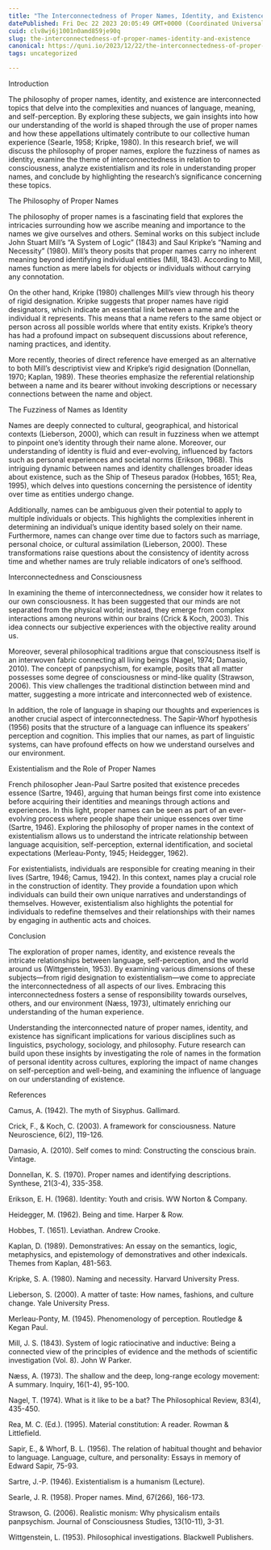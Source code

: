 ```yaml
---
title: "The Interconnectedness of Proper Names, Identity, and Existence"
datePublished: Fri Dec 22 2023 20:05:49 GMT+0000 (Coordinated Universal Time)
cuid: clv8wj6j1001n0amd859je90q
slug: the-interconnectedness-of-proper-names-identity-and-existence
canonical: https://quni.io/2023/12/22/the-interconnectedness-of-proper-names-identity-and-existence/
tags: uncategorized

---
```


Introduction

The philosophy of proper names, identity, and existence are interconnected topics that delve into the complexities and nuances of language, meaning, and self-perception. By exploring these subjects, we gain insights into how our understanding of the world is shaped through the use of proper names and how these appellations ultimately contribute to our collective human experience (Searle, 1958; Kripke, 1980). In this research brief, we will discuss the philosophy of proper names, explore the fuzziness of names as identity, examine the theme of interconnectedness in relation to consciousness, analyze existentialism and its role in understanding proper names, and conclude by highlighting the research’s significance concerning these topics.

The Philosophy of Proper Names

The philosophy of proper names is a fascinating field that explores the intricacies surrounding how we ascribe meaning and importance to the names we give ourselves and others. Seminal works on this subject include John Stuart Mill’s “A System of Logic” (1843) and Saul Kripke’s “Naming and Necessity” (1980). Mill’s theory posits that proper names carry no inherent meaning beyond identifying individual entities (Mill, 1843). According to Mill, names function as mere labels for objects or individuals without carrying any connotation.

On the other hand, Kripke (1980) challenges Mill’s view through his theory of rigid designation. Kripke suggests that proper names have rigid designators, which indicate an essential link between a name and the individual it represents. This means that a name refers to the same object or person across all possible worlds where that entity exists. Kripke’s theory has had a profound impact on subsequent discussions about reference, naming practices, and identity.

More recently, theories of direct reference have emerged as an alternative to both Mill’s descriptivist view and Kripke’s rigid designation (Donnellan, 1970; Kaplan, 1989). These theories emphasize the referential relationship between a name and its bearer without invoking descriptions or necessary connections between the name and object.

The Fuzziness of Names as Identity

Names are deeply connected to cultural, geographical, and historical contexts (Lieberson, 2000), which can result in fuzziness when we attempt to pinpoint one’s identity through their name alone. Moreover, our understanding of identity is fluid and ever-evolving, influenced by factors such as personal experiences and societal norms (Erikson, 1968). This intriguing dynamic between names and identity challenges broader ideas about existence, such as the Ship of Theseus paradox (Hobbes, 1651; Rea, 1995), which delves into questions concerning the persistence of identity over time as entities undergo change.

Additionally, names can be ambiguous given their potential to apply to multiple individuals or objects. This highlights the complexities inherent in determining an individual’s unique identity based solely on their name. Furthermore, names can change over time due to factors such as marriage, personal choice, or cultural assimilation (Lieberson, 2000). These transformations raise questions about the consistency of identity across time and whether names are truly reliable indicators of one’s selfhood.

Interconnectedness and Consciousness

In examining the theme of interconnectedness, we consider how it relates to our own consciousness. It has been suggested that our minds are not separated from the physical world; instead, they emerge from complex interactions among neurons within our brains (Crick & Koch, 2003). This idea connects our subjective experiences with the objective reality around us.

Moreover, several philosophical traditions argue that consciousness itself is an interwoven fabric connecting all living beings (Nagel, 1974; Damasio, 2010). The concept of panpsychism, for example, posits that all matter possesses some degree of consciousness or mind-like quality (Strawson, 2006). This view challenges the traditional distinction between mind and matter, suggesting a more intricate and interconnected web of existence.

In addition, the role of language in shaping our thoughts and experiences is another crucial aspect of interconnectedness. The Sapir-Whorf hypothesis (1956) posits that the structure of a language can influence its speakers’ perception and cognition. This implies that our names, as part of linguistic systems, can have profound effects on how we understand ourselves and our environment.

Existentialism and the Role of Proper Names

French philosopher Jean-Paul Sartre posited that existence precedes essence (Sartre, 1946), arguing that human beings first come into existence before acquiring their identities and meanings through actions and experiences. In this light, proper names can be seen as part of an ever-evolving process where people shape their unique essences over time (Sartre, 1946). Exploring the philosophy of proper names in the context of existentialism allows us to understand the intricate relationship between language acquisition, self-perception, external identification, and societal expectations (Merleau-Ponty, 1945; Heidegger, 1962).

For existentialists, individuals are responsible for creating meaning in their lives (Sartre, 1946; Camus, 1942). In this context, names play a crucial role in the construction of identity. They provide a foundation upon which individuals can build their own unique narratives and understandings of themselves. However, existentialism also highlights the potential for individuals to redefine themselves and their relationships with their names by engaging in authentic acts and choices.

Conclusion

The exploration of proper names, identity, and existence reveals the intricate relationships between language, self-perception, and the world around us (Wittgenstein, 1953). By examining various dimensions of these subjects—from rigid designation to existentialism—we come to appreciate the interconnectedness of all aspects of our lives. Embracing this interconnectedness fosters a sense of responsibility towards ourselves, others, and our environment (Næss, 1973), ultimately enriching our understanding of the human experience.

Understanding the interconnected nature of proper names, identity, and existence has significant implications for various disciplines such as linguistics, psychology, sociology, and philosophy. Future research can build upon these insights by investigating the role of names in the formation of personal identity across cultures, exploring the impact of name changes on self-perception and well-being, and examining the influence of language on our understanding of existence.

References

Camus, A. (1942). The myth of Sisyphus. Gallimard.

Crick, F., & Koch, C. (2003). A framework for consciousness. Nature Neuroscience, 6(2), 119-126.

Damasio, A. (2010). Self comes to mind: Constructing the conscious brain. Vintage.

Donnellan, K. S. (1970). Proper names and identifying descriptions. Synthese, 21(3-4), 335-358.

Erikson, E. H. (1968). Identity: Youth and crisis. WW Norton & Company.

Heidegger, M. (1962). Being and time. Harper & Row.

Hobbes, T. (1651). Leviathan. Andrew Crooke.

Kaplan, D. (1989). Demonstratives: An essay on the semantics, logic, metaphysics, and epistemology of demonstratives and other indexicals. Themes from Kaplan, 481-563.

Kripke, S. A. (1980). Naming and necessity. Harvard University Press.

Lieberson, S. (2000). A matter of taste: How names, fashions, and culture change. Yale University Press.

Merleau-Ponty, M. (1945). Phenomenology of perception. Routledge & Kegan Paul.

Mill, J. S. (1843). System of logic ratiocinative and inductive: Being a connected view of the principles of evidence and the methods of scientific investigation (Vol. 8). John W Parker.

Næss, A. (1973). The shallow and the deep, long-range ecology movement: A summary. Inquiry, 16(1-4), 95-100.

Nagel, T. (1974). What is it like to be a bat? The Philosophical Review, 83(4), 435-450.

Rea, M. C. (Ed.). (1995). Material constitution: A reader. Rowman & Littlefield.

Sapir, E., & Whorf, B. L. (1956). The relation of habitual thought and behavior to language. Language, culture, and personality: Essays in memory of Edward Sapir, 75-93.

Sartre, J.-P. (1946). Existentialism is a humanism (Lecture).

Searle, J. R. (1958). Proper names. Mind, 67(266), 166-173.

Strawson, G. (2006). Realistic monism: Why physicalism entails panpsychism. Journal of Consciousness Studies, 13(10-11), 3-31.

Wittgenstein, L. (1953). Philosophical investigations. Blackwell Publishers.